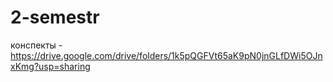 # 2-semestr
конспекты - https://drive.google.com/drive/folders/1k5pQGFVt65aK9pN0jnGLfDWi5OJnxKmg?usp=sharing
